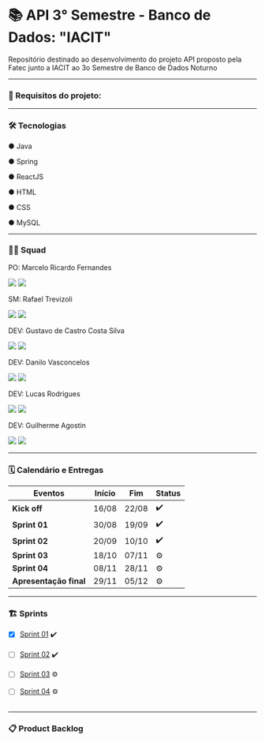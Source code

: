 # :books: API 3° Semestre - Banco de Dados: "IACIT"
Repositório destinado ao desenvolvimento do projeto API proposto pela Fatec junto a IACIT ao 3o Semestre de Banco de Dados Noturno

---
### :loudspeaker: Requisitos do projeto:


---
### :hammer_and_wrench: Tecnologias

 ● Java  

 ● Spring

 ● ReactJS  

 ● HTML  

 ● CSS  

 ● MySQL

---

### :man_technologist: Squad

 PO: Marcelo Ricardo Fernandes

[<img src="https://img.shields.io/badge/linkedin-%230077B5.svg?&style=for-the-badge&logo=linkedin&logoColor=white&color=1c1c1c" />](https://www.linkedin.com)
[<img src="https://img.shields.io/badge/github%20-%23121011.svg?&style=for-the-badge&logo=github&logoColor=white&color=1c1c1c"/>](https://github.com/MarceloRicardoFernandes) 

 SM: Rafael Trevizoli

[<img src="https://img.shields.io/badge/linkedin-%230077B5.svg?&style=for-the-badge&logo=linkedin&logoColor=white&color=1c1c1c" />](https://www.linkedin.com)
[<img src="https://img.shields.io/badge/github%20-%23121011.svg?&style=for-the-badge&logo=github&logoColor=white&color=1c1c1c"/>](https://github.com/rtrevizoli) 

 DEV: Gustavo de Castro Costa Silva

[<img src="https://img.shields.io/badge/linkedin-%230077B5.svg?&style=for-the-badge&logo=linkedin&logoColor=white&color=1c1c1c" />](https://www.linkedin.com/in/gustavocastrow/)
[<img src="https://img.shields.io/badge/github%20-%23121011.svg?&style=for-the-badge&logo=github&logoColor=white&color=1c1c1c"/>](https://github.com/gustavocastrow) 

 DEV: Danilo Vasconcelos

[<img src="https://img.shields.io/badge/linkedin-%230077B5.svg?&style=for-the-badge&logo=linkedin&logoColor=white&color=1c1c1c" />](https://www.linkedin.com)
[<img src="https://img.shields.io/badge/github%20-%23121011.svg?&style=for-the-badge&logo=github&logoColor=white&color=1c1c1c"/>](https://github.com/dannslima) 

 DEV: Lucas Rodrigues

[<img src="https://img.shields.io/badge/linkedin-%230077B5.svg?&style=for-the-badge&logo=linkedin&logoColor=white&color=1c1c1c" />](https://www.linkedin.com)
[<img src="https://img.shields.io/badge/github%20-%23121011.svg?&style=for-the-badge&logo=github&logoColor=white&color=1c1c1c"/>](https://github.com/LucasMonteiiroo) 

 DEV: Guilherme Agostin

[<img src="https://img.shields.io/badge/linkedin-%230077B5.svg?&style=for-the-badge&logo=linkedin&logoColor=white&color=1c1c1c" />](https://www.linkedin.com)
[<img src="https://img.shields.io/badge/github%20-%23121011.svg?&style=for-the-badge&logo=github&logoColor=white&color=1c1c1c"/>](https://github.com/GuilhermeAgostin) 

---

### :spiral_calendar: Calendário e Entregas

| Eventos         | Início   | Fim      | Status |
|-----------------|----------|----------|--------|
| **Kick off**    | 16/08 |     22/08     |   ✔️   |
| **Sprint 01**   | 30/08 | 19/09 |   ✔️   |
| **Sprint 02**   | 20/09 | 10/10 |   ✔️   |
| **Sprint 03**   | 18/10 | 07/11 |   :gear:   |
| **Sprint 04**   | 08/11 | 28/11 |   :gear:   |
| **Apresentação final** | 29/11 | 05/12 |   :gear:   |

---

### :building_construction: Sprints

- [x] [Sprint 01](https://github.com) ✔️
 <br><br>
- [ ] [Sprint 02](https://github.com) ✔️
 <br><br>
- [ ] [Sprint 03](https://github.com) :gear:
 <br><br>
- [ ] [Sprint 04](https://github.com) :gear:
 <br><br>

---

### 📋 Product Backlog
